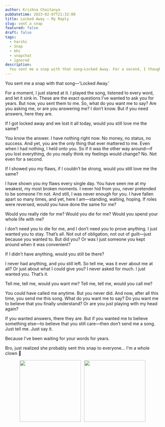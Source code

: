 ```yaml
---
author: Krishna Chaitanya
pubDatetime: 2023-02-07T21:32:00
title: Locked Away – My Reply
slug: sent a snap
featured: false
draft: false
tags:
  - harshi
  - Snap
  - khc
  - snapchat
  - ignored
description:
  You sent me a snap with that song—Locked Away. For a second, I thought it meant something. I listened, I felt it, I overthought it. But in the end, was it even for me?
---
```

You sent me a snap with that song—'Locked Away.'

For a moment, I just stared at it. I played the song, listened to every word, and let it sink in. These are the exact questions I’ve wanted to ask you for years. But now, you sent them to me. So, what do you want me to say? Are you asking me, or are you answering me? I don’t know. But if you need answers, here they are.

If I got locked away and we lost it all today, would you still love me the same?

You know the answer. I have nothing right now. No money, no status, no success. And yet, you are the only thing that ever mattered to me. Even when I had nothing, I held onto you. So if it was the other way around—if you lost everything, do you really think my feelings would change? No. Not even for a second.

If I showed you my flaws, if I couldn’t be strong, would you still love me the same?

I have shown you my flaws every single day. You have seen me at my weakest, my most broken moments. I never hid from you, never pretended to be someone I’m not. And still, I was never enough for you. I have fallen apart so many times, and yet, here I am—standing, waiting, hoping. If roles were reversed, would you have done the same for me?

Would you really ride for me? Would you die for me? Would you spend your whole life with me?

I don’t need you to die for me, and I don’t need you to prove anything. I just wanted you to stay. That’s all. Not out of obligation, not out of guilt—just because you wanted to. But did you? Or was I just someone you kept around when it was convenient?

If I didn’t have anything, would you still be there?

I never had anything, and you still left. So tell me, was it ever about me at all? Or just about what I could give you? I never asked for much. I just wanted you. That’s it.

Tell me, tell me, would you want me? Tell me, tell me, would you call me?

You could have called me anytime. But you never did. And now, after all this time, you send me this song. What do you want me to say? Do you want me to believe that you finally understand? Or are you just playing with my head again?

If you wanted answers, there they are. But if you wanted me to believe something else—to believe that you still care—then don’t send me a song. Just tell me. Just say it.

Because I’ve been waiting for your words for years.

Bro, just realized she probably sent this snap to everyone... I'm a whole clown 🤡

<div style="display: flex; justify-content: center; gap: 10px;">
  <img src="https://raw.githubusercontent.com/ekrishnachaitanya2004/Krishna-Site-Doc/refs/heads/main/07FEB2023/a11d1488-4bac-4c9a-b4cd-57800dac4c57.png" width="200">
  <img src="https://raw.githubusercontent.com/ekrishnachaitanya2004/Krishna-Site-Doc/main/07FEB2023/IMG_7592.jpg" width="200">
</div>

